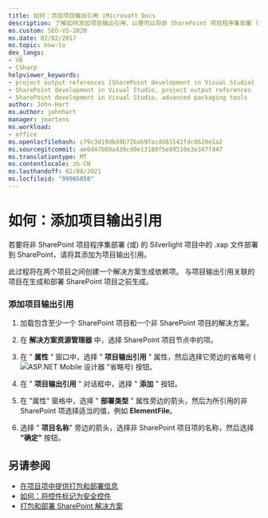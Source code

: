 ```yaml
---
title: 如何：添加项目输出引用 |Microsoft Docs
description: 了解如何添加项目输出引用，以便可以将非 SharePoint 项目程序集部署 (或) 的 Silverlight 项目中的 .xap 文件部署到 SharePoint。
ms.custom: SEO-VS-2020
ms.date: 02/02/2017
ms.topic: how-to
dev_langs:
- VB
- CSharp
helpviewer_keywords:
- project output references [SharePoint development in Visual Studio]
- SharePoint development in Visual Studio, project output references
- SharePoint development in Visual Studio, advanced packaging tools
author: John-Hart
ms.author: johnhart
manager: jmartens
ms.workload:
- office
ms.openlocfilehash: c79c3d19dbd4b72bab9facdd81542fdc0620e1a2
ms.sourcegitcommit: ae6d47b09a439cd0e13180f5e89510e3e347fd47
ms.translationtype: MT
ms.contentlocale: zh-CN
ms.lasthandoff: 02/08/2021
ms.locfileid: "99965858"
---
```

# <a name="how-to-add-a-project-output-reference"></a>如何：添加项目输出引用
  若要将非 SharePoint 项目程序集部署 (或) 的 Silverlight 项目中的 .xap 文件部署到 SharePoint，请将其添加为项目输出引用。

 此过程将在两个项目之间创建一个解决方案生成依赖项。 与项目输出引用关联的项目在生成和部署 SharePoint 项目之前生成。

### <a name="to-add-a-project-output-reference"></a>添加项目输出引用

1. 加载包含至少一个 SharePoint 项目和一个非 SharePoint 项目的解决方案。

2. 在 **解决方案资源管理器** 中，选择 SharePoint 项目节点中的项。

3. 在 " **属性** " 窗口中，选择 " **项目输出引用** " 属性，然后选择它旁边的省略号 (![ASP.NET Mobile 设计器](../sharepoint/media/mwellipsis.gif "ASP.NET 移动设计器中的省略号") "省略号) 按钮。

4. 在 " **项目输出引用** " 对话框中，选择 " **添加** " 按钮。

5. 在 "属性" 窗格中，选择 " **部署类型** " 属性旁边的箭头，然后为所引用的非 SharePoint 项选择适当的值，例如 **ElementFile**。

6. 选择 " **项目名称**" 旁边的箭头，选择非 SharePoint 项目项的名称，然后选择 **"确定"** 按钮。

## <a name="see-also"></a>另请参阅
- [在项目项中提供打包和部署信息](../sharepoint/providing-packaging-and-deployment-information-in-project-items.md)
- [如何：将控件标记为安全控件](../sharepoint/how-to-mark-controls-as-safe-controls.md)
- [打包和部署 SharePoint 解决方案](../sharepoint/packaging-and-deploying-sharepoint-solutions.md)

